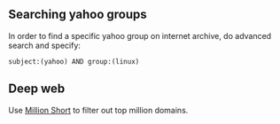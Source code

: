 <!-- njnmdoc: title="Searches"  -->


## Searching yahoo groups
In order to find a specific yahoo group on internet archive,
do advanced search and specify:
```
subject:(yahoo) AND group:(linux)
```

## Deep web

Use [Million Short](https://millionshort.com/) to filter out top million domains.


